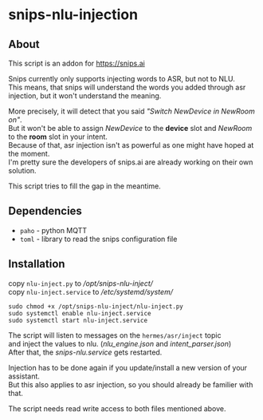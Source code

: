 # snips-nlu-injection
## About
This script is an addon for https://snips.ai

Snips currently only supports injecting words to ASR, but not to NLU.\
This means, that snips will understand the words you added through asr injection, but it won't understand the meaning.

More precisely, it will detect that you said _"Switch NewDevice in NewRoom on"_.\
But it won't be able to assign _NewDevice_ to the **device** slot and _NewRoom_ to the **room** slot in your intent.\
Because of that, asr injection isn't as powerful as one might have hoped at the moment.\
I'm pretty sure the developers of snips.ai are already working on their own solution.

This script tries to fill the gap in the meantime.

## Dependencies
 - `paho` - python MQTT
 - `toml` - library to read the snips configuration file

## Installation
copy `nlu-inject.py` to _/opt/snips-nlu-inject/_\
copy `nlu-inject.service` to _/etc/systemd/system/_

```
sudo chmod +x /opt/snips-nlu-inject/nlu-inject.py
sudo systemctl enable nlu-inject.service
sudo systemctl start nlu-inject.service
```

The script will listen to messages on the `hermes/asr/inject` topic\
and inject the values to nlu. (_nlu_engine.json_ and _intent_parser.json_)\
After that, the _snips-nlu.service_ gets restarted.

Injection has to be done again if you update/install a new version of your assistant.\
But this also applies to asr injection, so you should already be familier with that.

The script needs read write access to both files mentioned above.
